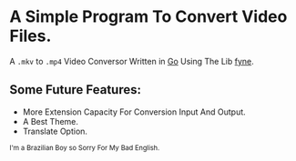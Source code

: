 # A Simple Program To Convert Video Files.

A `.mkv` to `.mp4` Video Conversor Written in [Go](https://go.dev/) Using The Lib [fyne](https://fyne.io/).

## Some Future Features:
- More Extension Capacity For Conversion Input And Output.
- A Best Theme.
- Translate Option.


<sub>I'm a Brazilian Boy so Sorry For My Bad English.</sub>
